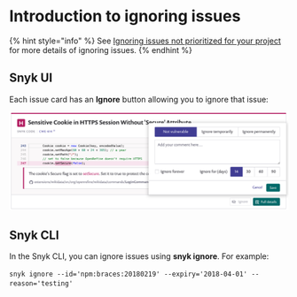 # Introduction to ignoring issues

{% hint style="info" %}
See [Ignoring issues not prioritized for your project](https://docs.snyk.io/fixing-and-prioritizing-issues/issue-management/ignore-issues) for more details of ignoring issues.
{% endhint %}

## Snyk UI

Each issue card has an **Ignore** button allowing you to ignore that issue:

![](../../.gitbook/assets/new-ignore-2.png)

## Snyk CLI

In the Snyk CLI, you can ignore issues using **snyk ignore**. For example:

`snyk ignore --id='npm:braces:20180219' --expiry='2018-04-01' --reason='testing'`

